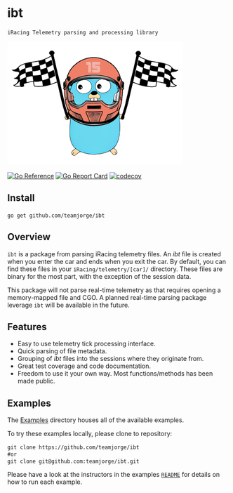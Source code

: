 # ibt

    iRacing Telemetry parsing and processing library

![ibt logo](assets/ibt_mascot.png)


[![Go Reference](https://pkg.go.dev/badge/github.com/teamjorge/ibt.svg)](https://pkg.go.dev/github.com/teamjorge/ibt)
[![Go Report Card](https://goreportcard.com/badge/github.com/teamjorge/ibt)](https://goreportcard.com/report/github.com/teamjorge/ibt)
[![codecov](https://codecov.io/gh/teamjorge/ibt/branch/main/graph/badge.svg?token=08QVKSEPXT)](https://codecov.io/gh/teamjorge/ibt)


## Install

`go get github.com/teamjorge/ibt`

## Overview

`ibt` is a package from parsing iRacing telemetry files. An *ibt* file is created when you enter the car and ends when you exit the car. By default, you can find these files in your `iRacing/telemetry/[car]/` directory. These files are binary for the most part, with the exception of the session data.

This package will not parse real-time telemetry as that requires opening a memory-mapped file and CGO. A planned real-time parsing package leverage `ibt` will be available in the future.

## Features

* Easy to use telemetry tick processing interface.
* Quick parsing of file metadata.
* Grouping of *ibt* files into the sessions where they originate from.
* Great test coverage and code documentation.
* Freedom to use it your own way. Most functions/methods has been made public.

## Examples

The [Examples](https://github.com/teamjorge/ibt/tree/main/examples) directory houses all of the available examples.

To try these examples locally, please clone to repository:

```shell
git clone https://github.com/teamjorge/ibt
#or
git clone git@github.com:teamjorge/ibt.git
```

Please have a look at the instructors in the examples [`README`](./examples/README.md) for details on how to run each example.

